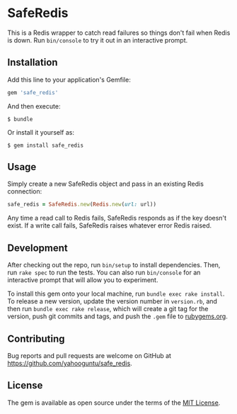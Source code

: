 # SafeRedis

This is a Redis wrapper to catch read failures so things don't fail when Redis is down. Run `bin/console` to try it out in an interactive prompt.

## Installation

Add this line to your application's Gemfile:

```ruby
gem 'safe_redis'
```

And then execute:

    $ bundle

Or install it yourself as:

    $ gem install safe_redis

## Usage

Simply create a new SafeRedis object and pass in an existing Redis connection:

```ruby
safe_redis = SafeRedis.new(Redis.new(url: url))
```

Any time a read call to Redis fails, SafeRedis responds as if the key doesn't exist. If a write call fails, SafeRedis raises whatever error Redis raised.

## Development

After checking out the repo, run `bin/setup` to install dependencies. Then, run `rake spec` to run the tests. You can also run `bin/console` for an interactive prompt that will allow you to experiment.

To install this gem onto your local machine, run `bundle exec rake install`. To release a new version, update the version number in `version.rb`, and then run `bundle exec rake release`, which will create a git tag for the version, push git commits and tags, and push the `.gem` file to [rubygems.org](https://rubygems.org).

## Contributing

Bug reports and pull requests are welcome on GitHub at https://github.com/yahooguntu/safe_redis.


## License

The gem is available as open source under the terms of the [MIT License](http://opensource.org/licenses/MIT).

